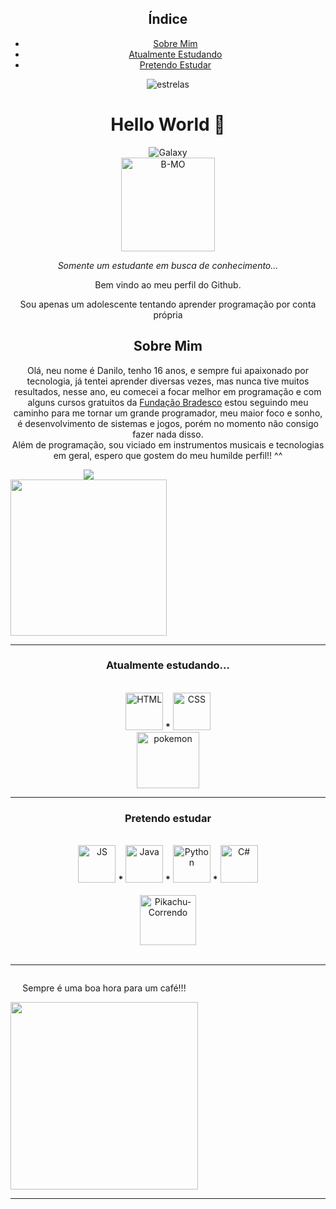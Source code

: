 <div style = "display: inline-blocck" align = "center">
  
  <h2>Índice</h2>
  <ul align = "center">
    <li><a href = "#Sobre Mim">Sobre Mim</a></li>
    <li><a href = "#Linguagens Que Estou Estudando">Atualmente Estudando</a></li>
    <li><a href = "#Linguagens Que Pretendo Estudar">Pretendo Estudar</a></li>
   </ul>
 </div>
<div style = "display: inline-block" align = "center">
  
  <img alt = "estrelas" src = "https://pa1.narvii.com/6993/3cd52b9803dcf81e1cab8b943fdfd6004489ffefr1-320-159_hq.gif">

  
  <h1 align = "center">Hello World 👋</h1>
  
  <img alt = "Galaxy" src = "http://pa1.narvii.com/6993/3a6158ea265be3ae686aa8dad94164a195ec1127r1-320-236_00.gif">
     
<br>
  
  <img align = "center" alt = "B-MO" width = "150" src = "https://i.pinimg.com/originals/e5/93/ab/e593ab0589d5f1b389e4dfbcce2bce20.gif">

  <p align = "center"><i>Somente um estudante em busca de conhecimento...</i>

  <p align = "center">Bem vindo ao meu perfil do Github.

  <p align = "center">Sou apenas um adolescente tentando aprender programação por conta própria
    
   <a name = "Sobre Mim"><h2>Sobre Mim</h2></a>
  <p align = "center"> Olá, neu nome é Danilo, 
   tenho 16 anos, e sempre fui apaixonado por tecnologia, já tentei aprender diversas vezes, mas nunca tive muitos resultados, nesse ano, eu comecei a focar melhor em programação e com alguns cursos gratuitos da <a href = "https://www.ev.org.br/">Fundação Bradesco</a> estou seguindo meu caminho para me tornar um grande programador, meu maior foco e sonho, é desenvolvimento de sistemas e jogos, porém no momento não consigo fazer nada disso.<br>
  Além de programação, sou viciado em instrumentos musicais e tecnologias em geral, espero que gostem do meu humilde perfil!! ^^ 
</div>
  
<div style = "display: inline-block" align = "center">
  
  <a href = "https://github.com/Dann074">
    <img src = "https://github-readme-stats.vercel.app/api?username=Dann074&show_icons=true&theme=material-palenight">
  </a>
  
  <br>
  
  <img width = "250" src = "https://c.tenor.com/3n4HIgnnvpYAAAAC/anime-anime-boy.gif">
  
</div>

<div style = "disply: inline-block" align = "center">
  
  <hr>
  <a name = "Linguagens Que Estou Estudando">
  <h3> Atualmente estudando... </h3><br>
  
  <img alt = "HTML" width = "60" height = "60" src = "https://cdn.jsdelivr.net/gh/devicons/devicon/icons/html5/html5-original.svg">
  <b>*</b>
  <img alt = "CSS" width = "60" height = "60" src = "https://cdn.jsdelivr.net/gh/devicons/devicon/icons/css3/css3-original.svg">
  <br>
  
  <img alt = "pokemon" width = "100" height = "90" src = "https://pa1.narvii.com/6829/cd65454f8b78389eab09ab3857744e74d03004c1_hq.gif">
  </a>
  <br>
  
  <hr>
  
  <a name = "Linguagens Que Pretendo Estudar">
  
  <h3> Pretendo estudar</h3><br>
  
  <img alt = "JS" width = "60" height = "60" src = "https://cdn.jsdelivr.net/gh/devicons/devicon/icons/javascript/javascript-original.svg">
  <b>*</b>
  <img alt = "Java" width = "60" height = "60" src = "https://cdn.jsdelivr.net/gh/devicons/devicon/icons/java/java-original.svg">
  <b>*</b>
  <img alt = "Python" width = "60" height = "60" src = "https://cdn.iconscout.com/icon/free/png-256/python-3521655-2945099.png">
  <b>*</b>
  <img alt = "C#" width = "60" height = "60" src = "https://iconape.com/wp-content/png_logo_vector/c.png">
  <br>
  
   </a>
  
  <br>
  
  <img alt = "Pikachu-Correndo" width = "90" height = "80" src = "https://pa1.narvii.com/6524/ccf23d595525079d4f9b33e8d696267f9a59e15d_hq.gif">
  
 </div>
 
 <br>
 
 <hr>
 
 <div style = "display: inline-block" align = "center">
 
  <p>Sempre é uma boa hora para um café!!!</p>
  
  <img width = "300" src = "https://acegif.com/wp-content/gifs/coffee-88.gif">
 
 </div>
 
 <hr>

